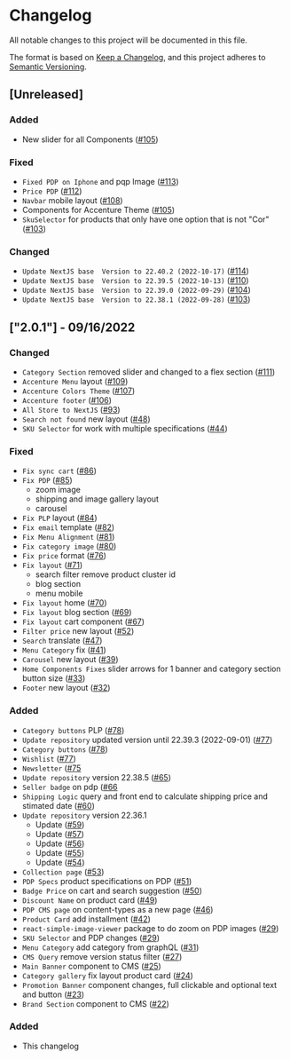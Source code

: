 # Changelog

All notable changes to this project will be documented in this file.

The format is based on [Keep a Changelog](https://keepachangelog.com/en/1.0.0/),
and this project adheres to [Semantic Versioning](https://semver.org/spec/v2.0.0.html).

## [Unreleased]
### Added
- New slider for all Components ([#105](https://github.com/vtex-sites/accenturebb.store/pull/105))
### Fixed 
- `Fixed PDP on Iphone` and pqp Image ([#113](https://github.com/vtex-sites/accenturebb.store/pull/113))
- `Price PDP` ([#112](https://github.com/vtex-sites/accenturebb.store/pull/112))
- `Navbar` mobile layout ([#108](https://github.com/vtex-sites/accenturebb.store/pull/108))
- Components for Accenture Theme ([#105](https://github.com/vtex-sites/accenturebb.store/pull/105))
- `SkuSelector` for products that only have one option that is not "Cor" ([#103](https://github.com/vtex-sites/accenturebb.store/pull/103))
### Changed 
- `Update NextJS base  Version to 22.40.2 (2022-10-17)` ([#114](https://github.com/vtex-sites/accenturebb.store/pull/114))
- `Update NextJS base  Version to 22.39.5 (2022-10-13)` ([#110](https://github.com/vtex-sites/accenturebb.store/pull/110))
- `Update NextJS base  Version to 22.39.0 (2022-09-29)` ([#104](https://github.com/vtex-sites/accenturebb.store/pull/104))
- `Update NextJS base  Version to 22.38.1 (2022-09-28)` ([#103](https://github.com/vtex-sites/accenturebb.store/pull/103))
## ["2.0.1"] - 09/16/2022

### Changed
- `Category Section` removed slider and changed to a flex section ([#111](https://github.com/vtex-sites/accenturebb.store/pull/111))
- `Accenture Menu` layout ([#109](https://github.com/vtex-sites/accenturebb.store/pull/109))
- `Accenture Colors Theme` ([#107](https://github.com/vtex-sites/accenturebb.store/pull/107))
- `Accenture footer` ([#106](https://github.com/vtex-sites/accenturebb.store/pull/106))
- `All Store to NextJS` ([#93](https://github.com/vtex-sites/accenturebb.store/pull/93))
- `Search not found` new layout ([#48](https://github.com/vtex-sites/accenturebb.store/pull/48))
- `SKU Selector` for work with multiple specifications ([#44](https://github.com/vtex-sites/accenturebb.store/pull/44))

### Fixed 
- `Fix sync cart` ([#86](https://github.com/vtex-sites/accenturebb.store/pull/86))
- `Fix PDP` ([#85](https://github.com/vtex-sites/accenturebb.store/pull/85))
    - zoom image 
    - shipping and image gallery layout
    - carousel
- `Fix PLP` layout ([#84](https://github.com/vtex-sites/accenturebb.store/pull/84))
- `Fix email` template ([#82](https://github.com/vtex-sites/accenturebb.store/pull/82))
- `Fix Menu Alignment` ([#81](https://github.com/vtex-sites/accenturebb.store/pull/81))
- `Fix category image` ([#80](https://github.com/vtex-sites/accenturebb.store/pull/80))
- `Fix price` format ([#76](https://github.com/vtex-sites/accenturebb.store/pull/76))
- `Fix layout` ([#71](https://github.com/vtex-sites/accenturebb.store/pull/71))
    - search filter remove product cluster id
    - blog section
    - menu mobile
- `Fix layout` home ([#70](https://github.com/vtex-sites/accenturebb.store/pull/70))
- `Fix layout` blog section ([#69](https://github.com/vtex-sites/accenturebb.store/pull/69))
- `Fix layout` cart component ([#67](https://github.com/vtex-sites/accenturebb.store/pull/67))
- `Filter price` new layout ([#52](https://github.com/vtex-sites/accenturebb.store/pull/52))
- `Search` translate ([#47](https://github.com/vtex-sites/accenturebb.store/pull/47))
- `Menu Category` fix ([#41](https://github.com/vtex-sites/accenturebb.store/pull/41))
- `Carousel` new layout ([#39](https://github.com/vtex-sites/accenturebb.store/pull/39))
- `Home Components Fixes` slider arrows for 1 banner and category section button size ([#33](https://github.com/vtex-sites/accenturebb.store/pull/33))
- `Footer` new layout ([#32](https://github.com/vtex-sites/accenturebb.store/pull/32))

### Added

- `Category buttons` PLP ([#78](https://github.com/vtex-sites/accenturebb.store/pull/78))
- `Update repository` updated version until 22.39.3 (2022-09-01) ([#77](https://github.com/vtex-sites/accenturebb.store/pull/77))
- `Category buttons` ([#78](https://github.com/vtex-sites/accenturebb.store/pull/78))
- `Wishlist` ([#77](https://github.com/vtex-sites/accenturebb.store/pull/77))
- `Newsletter` ([#75](https://github.com/vtex-sites/accenturebb.store/pull/75)
- `Update repository` version 22.38.5 ([#65](https://github.com/vtex-sites/accenturebb.store/pull/65))
- `Seller badge` on pdp ([#66](https://github.com/vtex-sites/accenturebb.store/pull/66)
- `Shipping Logic` query and front end to calculate shipping price and stimated date ([#60](https://github.com/vtex-sites/accenturebb.store/pull/60))
- `Update repository` version 22.36.1
    - Update ([#59](https://github.com/vtex-sites/accenturebb.store/pull/59))
    - Update ([#57](https://github.com/vtex-sites/accenturebb.store/pull/57))
    - Update ([#56](https://github.com/vtex-sites/accenturebb.store/pull/56))
    - Update ([#55](https://github.com/vtex-sites/accenturebb.store/pull/55))
    - Update ([#54](https://github.com/vtex-sites/accenturebb.store/pull/54))
- `Collection page` ([#53](https://github.com/vtex-sites/accenturebb.store/pull/53))
- `PDP Specs` product specifications on PDP ([#51](https://github.com/vtex-sites/accenturebb.store/pull/51))
- `Badge Price` on cart and search suggestion ([#50](https://github.com/vtex-sites/accenturebb.store/pull/50))
- `Discount Name` on product card ([#49](https://github.com/vtex-sites/accenturebb.store/pull/49))
- `PDP CMS page` on content-types as a new page ([#46](https://github.com/vtex-sites/accenturebb.store/pull/46))
- `Product Card` add installment ([#42](https://github.com/vtex-sites/accenturebb.store/pull/42))
- `react-simple-image-viewer` package to do zoom on PDP images ([#29](https://github.com/vtex-sites/accenturebb.store/pull/29))
- `SKU Selector` and PDP changes ([#29](https://github.com/vtex-sites/accenturebb.store/pull/29))
- `Menu Category` add category from graphQL ([#31](https://github.com/vtex-sites/accenturebb.store/pull/31))
- `CMS Query` remove version status filter ([#27](https://github.com/vtex-sites/accenturebb.store/pull/27))
- `Main Banner` component to CMS ([#25](https://github.com/vtex-sites/accenturebb.store/pull/25))
- `Category gallery` fix layout product card ([#24](https://github.com/vtex-sites/accenturebb.store/pull/24))
- `Promotion Banner` component changes, full clickable and optional text and button ([#23](https://github.com/vtex-sites/accenturebb.store/pull/23))
- `Brand Section` component to CMS ([#22](https://github.com/vtex-sites/accenturebb.store/pull/22))

### Added

- This changelog
